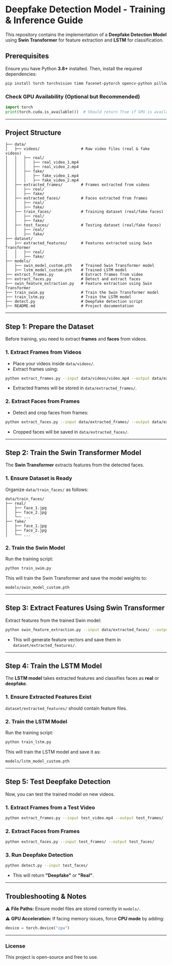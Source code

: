 # **Deepfake Detection Model - Training & Inference Guide**

This repository contains the implementation of a **Deepfake Detection Model** using **Swin Transformer** for feature extraction and **LSTM** for classification.

## **Prerequisites**

Ensure you have Python **3.8+** installed. Then, install the required dependencies:

```bash
pip install torch torchvision timm facenet-pytorch opencv-python pillow numpy
```

### **Check GPU Availability (Optional but Recommended)**

```python
import torch
print(torch.cuda.is_available())  # Should return True if GPU is available
```

---

## **Project Structure**

```Deepfake-Detection/
├── data/
│   ├── videos/                  # Raw video files (real & fake videos)
│   │   ├── real/
│   │   │   ├── real_video_1.mp4
│   │   │   ├── real_video_2.mp4
│   │   ├── fake/
│   │   │   ├── fake_video_1.mp4
│   │   │   ├── fake_video_2.mp4
│   ├── extracted_frames/        # Frames extracted from videos
│   │   ├── real/
│   │   ├── fake/
│   ├── extracted_faces/         # Faces extracted from frames
│   │   ├── real/
│   │   ├── fake/
│   ├── train_faces/             # Training dataset (real/fake faces)
│   │   ├── real/
│   │   ├── fake/
│   ├── test_faces/              # Testing dataset (real/fake faces)
│   │   ├── real/
│   │   ├── fake/
├── dataset/
│   ├── extracted_features/      # Features extracted using Swin Transformer
│   │   ├── real/
│   │   ├── fake/
├── models/
│   ├── swin_model_custom.pth    # Trained Swin Transformer model
│   ├── lstm_model_custom.pth    # Trained LSTM model
├── extract_frames.py            # Extract frames from video
├── extract_faces.py             # Detect and extract faces
├── swin_feature_extraction.py   # Feature extraction using Swin Transformer
├── train_swim.py                # Train the Swin Transformer model
├── train_lstm.py                # Train the LSTM model
├── detect.py                    # Deepfake detection script
├── README.md                    # Project documentation
```

---

## **Step 1: Prepare the Dataset**

Before training, you need to extract **frames** and **faces** from videos.

### **1. Extract Frames from Videos**

- Place your videos inside `data/videos/`.
- Extract frames using:

```bash
python extract_frames.py --input data/videos/video.mp4 --output data/extracted_frames/
```

- Extracted frames will be stored in `data/extracted_frames/`.

### **2. Extract Faces from Frames**

- Detect and crop faces from frames:

```bash
python extract_faces.py --input data/extracted_frames/ --output data/extracted_faces/
```

- Cropped faces will be saved in `data/extracted_faces/`.

---

## **Step 2: Train the Swin Transformer Model**

The **Swin Transformer** extracts features from the detected faces.

### **1. Ensure Dataset is Ready**

Organize `data/train_faces/` as follows:

```
data/train_faces/
├── real/
│   ├── face_1.jpg
│   ├── face_2.jpg
│   └── ...
├── fake/
│   ├── face_1.jpg
│   ├── face_2.jpg
│   └── ...
```

### **2. Train the Swin Model**

Run the training script:

```bash
python train_swim.py
```

This will train the Swin Transformer and save the model weights to:

```
models/swin_model_custom.pth
```

---

## **Step 3: Extract Features Using Swin Transformer**

Extract features from the trained Swin model:

```bash
python swin_feature_extraction.py --input data/extracted_faces/ --output dataset/extracted_features/
```

- This will generate feature vectors and save them in `dataset/extracted_features/`.

---

## **Step 4: Train the LSTM Model**

The **LSTM model** takes extracted features and classifies faces as **real** or **deepfake**.

### **1. Ensure Extracted Features Exist**

`dataset/extracted_features/` should contain feature files.

### **2. Train the LSTM Model**

Run the training script:

```bash
python train_lstm.py
```

This will train the LSTM model and save it as:

```
models/lstm_model_custom.pth
```

---

## **Step 5: Test Deepfake Detection**

Now, you can test the trained model on new videos.

### **1. Extract Frames from a Test Video**

```bash
python extract_frames.py --input test_video.mp4 --output test_frames/
```

### **2. Extract Faces from Frames**

```bash
python extract_faces.py --input test_frames/ --output test_faces/
```

### **3. Run Deepfake Detection**

```bash
python detect.py --input test_faces/
```

- This will return **"Deepfake"** or **"Real"**.

---

## **Troubleshooting & Notes**

⚠️ **File Paths:** Ensure model files are stored correctly in `models/`.

⚠️ **GPU Acceleration:** If facing memory issues, force **CPU mode** by adding:

```python
device = torch.device("cpu")
```

---

### **License**
This project is open-source and free to use.

